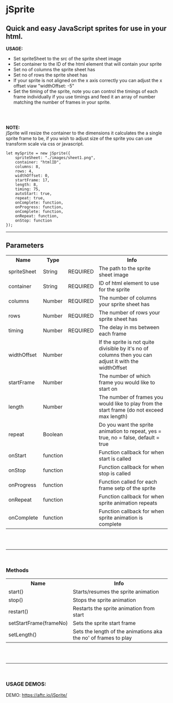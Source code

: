 # <b>jSprite</b>

## Quick and easy JavaScript sprites for use in your html.


<b>USAGE:</b><br>
- Set spriteSheet to the src of the sprite sheet image
- Set container to the ID of the html element that will contain your sprite
- Set no of columns the sprite sheet has
- Set no of rows the sprite sheet has
- If your sprite is not aligned on the x axis correctly you can adjust the x offset viaw "widthOffset: -5"
- Set the timing of the sprite, note you can control the timings of each frame individually if you use timings and feed it an array of number matching the number of frames in your sprite.

<br><br>

<b>NOTE:</b><br>
jSprite will resize the container to the dimensions it calculates the a single sprite frame to be, if you wish to adjust size of the sprite you can use transform scale via css or javascript.


````
let mySprite = new jSprite({
	spriteSheet: "./images/sheet1.png",
	container: "htmlID",
	columns: 8,
	rows: 4,
	widthOffset: 0,
	startFrame: 17,
	length: 8,
	timing: 75,
	autoStart: true,
	repeat: true,
	onComplete: function,
	onProgress: function,
	onComplete: function,
	onRepeat: function,
	onStop: function
});

````


---


## <b>Parameters</b>
<table>
    <tr>
        <th>Name</th>
        <th>Type</th>
        <th></th>
        <th>Info</th>
    </tr>
    <tr>
        <td>spriteSheet</td>
        <td>String</td>
        <td>REQUIRED</td>
        <td>The path to the sprite sheet image</td>
    </tr>
    <tr>
        <td>container</td>
        <td>String</td>
        <td>REQUIRED</td>
        <td>ID of html element to use for the sprite</td>
    </tr>
    <tr>
        <td>columns</td>
        <td>Number</td>
        <td>REQUIRED</td>
        <td>The number of columns your sprite sheet has</td>
    </tr>
    <tr>
        <td>rows</td>
        <td>Number</td>
        <td>REQUIRED</td>
        <td>The number of rows your sprite sheet has</td>
    </tr>
    <tr>
        <td>timing</td>
        <td>Number</td>
        <td>REQUIRED</td>
        <td>The delay in ms between each frame</td>
    </tr>
    <tr>
        <td>widthOffset</td>
        <td>Number</td>
        <td></td>
        <td>If the sprite is not quite divisible by it's no of columns then you can adjust it with the widthOffset</td>
    </tr>
    <tr>
        <td>startFrame</td>
        <td>Number</td>
        <td></td>
        <td>The number of which frame you would like to start on</td>
    </tr>
    <tr>
        <td>length</td>
        <td>Number</td>
        <td></td>
        <td>The number of frames you would like to play from the start frame (do not exceed max length)</td>
    </tr>
    <tr>
        <td>repeat</td>
        <td>Boolean</td>
        <td></td>
        <td>Do you want the sprite animation to repeat, yes = true, no = false, default = true</td>
    </tr>
    <tr>
        <td>onStart</td>
        <td>function</td>
        <td></td>
        <td>Function callback for when start is called</td>
    </tr>
    <tr>
        <td>onStop</td>
        <td>function</td>
        <td></td>
        <td>Function callback for when stop is called</td>
    </tr>
    <tr>
        <td>onProgress</td>
        <td>function</td>
        <td></td>
        <td>Function called for each frame setp of the sprite</td>
    </tr>
    <tr>
        <td>onRepeat</td>
        <td>function</td>
        <td></td>
        <td>Function callback for when sprite animation repeats</td>
    </tr>
    <tr>
        <td>onComplete</td>
        <td>function</td>
        <td></td>
        <td>Function callback for when sprite animation is complete</td>
    </tr>
</table>



<br><br>

<hr>

<br>





### <b>Methods</b>
<table>
    <tr>
        <th>Name</th>
        <th>Info</th>
    </tr>
    <tr>
        <td>start()</td>
        <td>Starts/resumes the sprite animation</td>
    </tr>
    <tr>
        <td>stop()</td>
        <td>Stops the sprite animation</td>
    </tr>
    <tr>
        <td>restart()</td>
        <td>Restarts the sprite animation from start</td>
    </tr>
    <tr>
        <td>setStartFrame(frameNo)</td>
        <td>Sets the sprite start frame</td>
    </tr>
    <tr>
        <td>setLength()</td>
        <td>Sets the length of the animations aka the no' of frames to play</td>
    </tr>
</table>		




<br><br>

<hr>

<br>



### <b>USAGE DEMOS:</b>
DEMO: <a href="https://aftc.io/jSprite/" target="_blank">https://aftc.io/jSprite/</a>